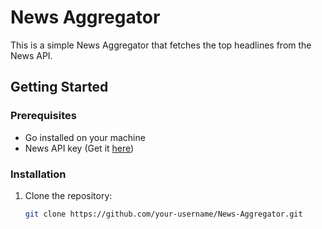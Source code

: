 # News Aggregator

This is a simple News Aggregator that fetches the top headlines from the News API.

## Getting Started

### Prerequisites

- Go installed on your machine
- News API key (Get it [here](https://newsapi.org/))

### Installation

1. Clone the repository:

   ```bash
   git clone https://github.com/your-username/News-Aggregator.git
